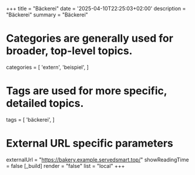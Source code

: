 +++
title = "Bäckerei"
date = '2025-04-10T22:25:03+02:00'
description = "Bäckerei"
summary = "Bäckerei"
# Categories are generally used for broader, top-level topics.
categories = [
 'extern',
 'beispiel',
]
# Tags are used for more specific, detailed topics.
tags = [
 'bäckerei',
]
# External URL specific parameters
externalUrl = "https://bakery.example.servedsmart.top/"
showReadingTime = false
[_build]
render = "false"
list = "local"
+++
